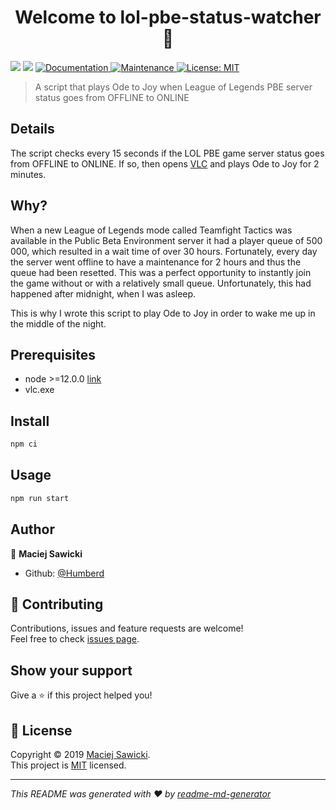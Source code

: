 <h1 align="center">Welcome to lol-pbe-status-watcher 👋</h1>
<p>
  <img src="https://img.shields.io/badge/version-1.0.0-blue.svg?cacheSeconds=2592000" />
  <img src="https://img.shields.io/badge/node-%3E%3D12.0.0-blue.svg" />
  <a href="https://github.com/Humberd/lol-pbe-status-notifier#readme">
    <img alt="Documentation" src="https://img.shields.io/badge/documentation-yes-brightgreen.svg" target="_blank" />
  </a>
  <a href="https://github.com/Humberd/lol-pbe-status-notifier/graphs/commit-activity">
    <img alt="Maintenance" src="https://img.shields.io/badge/Maintained%3F-no-red.svg" target="_blank" />
  </a>
  <a href="https://github.com/Humberd/lol-pbe-status-notifier/blob/master/LICENSE">
    <img alt="License: MIT" src="https://img.shields.io/badge/License-MIT-yellow.svg" target="_blank" />
  </a>
</p>

> A script that plays Ode to Joy when League of Legends PBE server status goes from OFFLINE to ONLINE

## Details

The script checks every 15 seconds if the LOL PBE game server status goes from OFFLINE to ONLINE.
If so, then opens [VLC](https://www.videolan.org/vlc/) and plays Ode to Joy for 2 minutes.

## Why?

When a new League of Legends mode called Teamfight Tactics was available in the Public Beta Environment server
it had a player queue of 500 000, which resulted in a wait time of over 30 hours. 
Fortunately, every day the server went offline to have a maintenance for 2 hours and thus the queue had been resetted.
This was a perfect opportunity to instantly join the game without or with a relatively small queue.
Unfortunately, this had happened after midnight, when I was asleep.

This is why I wrote this script to play Ode to Joy in order to wake me up in the middle of the night.

## Prerequisites

- node &gt;=12.0.0 [link](https://nodejs.org/dist/v12.4.0/node-v12.4.0-x64.msi)
- vlc.exe

## Install

```sh
npm ci
```

## Usage

```sh
npm run start
```

## Author

👤 **Maciej Sawicki**

* Github: [@Humberd](https://github.com/Humberd)

## 🤝 Contributing

Contributions, issues and feature requests are welcome!<br />Feel free to check [issues page](https://github.com/Humberd/lol-pbe-status-notifier/issues).

## Show your support

Give a ⭐️ if this project helped you!

## 📝 License

Copyright © 2019 [Maciej Sawicki](https://github.com/Humberd).<br />
This project is [MIT](https://github.com/Humberd/lol-pbe-status-notifier/blob/master/LICENSE) licensed.

***
_This README was generated with ❤️ by [readme-md-generator](https://github.com/kefranabg/readme-md-generator)_
